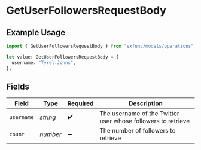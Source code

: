 # GetUserFollowersRequestBody

## Example Usage

```typescript
import { GetUserFollowersRequestBody } from "exfunc/models/operations";

let value: GetUserFollowersRequestBody = {
  username: "Tyrel.Johns",
};
```

## Fields

| Field                                                        | Type                                                         | Required                                                     | Description                                                  |
| ------------------------------------------------------------ | ------------------------------------------------------------ | ------------------------------------------------------------ | ------------------------------------------------------------ |
| `username`                                                   | *string*                                                     | :heavy_check_mark:                                           | The username of the Twitter user whose followers to retrieve |
| `count`                                                      | *number*                                                     | :heavy_minus_sign:                                           | The number of followers to retrieve                          |